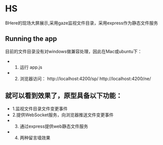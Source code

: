 # HS
BHere的现场大屏展示,采用gaze监视文件目录，采用express作为静态文件服务

Running the app
-----------------------------------
目前的文件目录没有对windows做兼容处理，因此在Mac或ubuntu下：
* 1. 运行 app.js
* 2. 浏览器访问：
	http://localhost:4200/sp/ 
	http://localhost:4200/ne/

就可以看到效果了，原型具备以下功能：
-----------------------------------
* 1.监视文件目录文件变更事件
* 2.提供WebSocket服务，向浏览器推送文件变更事件
* 3. 通过express提供web静态文件服务
* 4. 两种留言墙效果